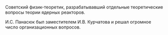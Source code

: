 
Советский физик-теоретик, разрабатывавший отдельные теоретические вопросы теории ядерных реакторов. 

И.С. Панасюк был заместителем И.В. Курчатова и решал огромное число организационных вопросов. 